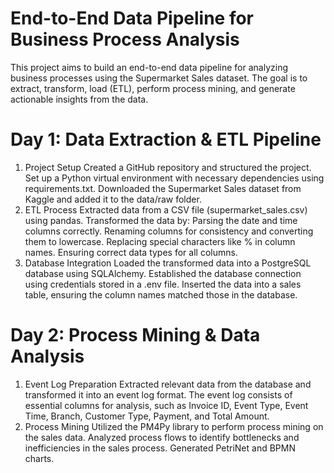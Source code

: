 # End-to-End Data Pipeline for Business Process Analysis
This project aims to build an end-to-end data pipeline for analyzing business processes using the Supermarket Sales dataset. The goal is to extract, transform, load (ETL), perform process mining, and generate actionable insights from the data.
# Day 1: Data Extraction & ETL Pipeline
1. Project Setup
Created a GitHub repository and structured the project.
Set up a Python virtual environment with necessary dependencies using requirements.txt.
Downloaded the Supermarket Sales dataset from Kaggle and added it to the data/raw folder.
2. ETL Process
Extracted data from a CSV file (supermarket_sales.csv) using pandas.
Transformed the data by:
Parsing the date and time columns correctly.
Renaming columns for consistency and converting them to lowercase.
Replacing special characters like % in column names.
Ensuring correct data types for all columns.
3. Database Integration
Loaded the transformed data into a PostgreSQL database using SQLAlchemy.
Established the database connection using credentials stored in a .env file.
Inserted the data into a sales table, ensuring the column names matched those in the database.
# Day 2: Process Mining & Data Analysis
1. Event Log Preparation
Extracted relevant data from the database and transformed it into an event log format.
The event log consists of essential columns for analysis, such as Invoice ID, Event Type, Event Time, Branch, Customer Type, Payment, and Total Amount.
2. Process Mining
Utilized the PM4Py library to perform process mining on the sales data.
Analyzed process flows to identify bottlenecks and inefficiencies in the sales process.
Generated PetriNet and BPMN charts.
